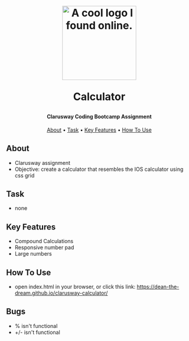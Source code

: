 
<h1 align="center">
  <br>
  <a><img src="https://lh3.googleusercontent.com/9ZPgt3u2zSkY0USqI-eUemmdKe80xEUu4J5D7OqMboZPwm3t6t5GVizAnWm-o4lxvsr1NDCspSw56gtR9vwYTYlyeVumKgMp6KlNUJxkOjoxSeBmfEWnTvwfgtIJTUORtxTwxYBNtg=w2400" alt="A cool logo I found online." width="200"></a>
  <!--Link for White Clarusway Logo: https://lh3.googleusercontent.com/1ENm2axvkcgNtZonqjbW-Zgbe6XXSIBYrGgCj8p1EL46ODE5v0gzroYC8H-3IDPOI0otNvQxGCnq5Hvrq45fK6ReDDO0knbDs3V-q3LExa92DLp26OhmfUUgQTfGnAbfll8rWSFb3g=w2400 -->
  
  Calculator
  <br>
</h1>

<h4 align="center">Clarusway Coding Bootcamp Assignment</h4>

<p align="center">
  <a href="#about">About</a> •
  <a href="#task">Task</a> •
  <a href="#key-features">Key Features</a> •
  <a href="#how-to-use">How To Use</a> 
  
</p>


## About

 * Clarusway assignment
 * Objective: create a calculator that resembles the IOS calculator using css grid  

## Task

* none

## Key Features

* Compound Calculations
* Responsive number pad
* Large numbers


## How To Use

* open index.html in your browser, or click this link: https://dean-the-dream.github.io/clarusway-calculator/

## Bugs

* % isn't functional 
* +/- isn't functional





